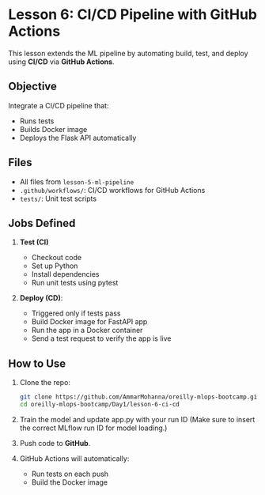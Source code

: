 
# Lesson 6: CI/CD Pipeline with GitHub Actions

This lesson extends the ML pipeline by automating build, test, and deploy using **CI/CD** via **GitHub Actions**.

##  Objective
Integrate a CI/CD pipeline that:
- Runs tests
- Builds Docker image
- Deploys the Flask API automatically

##  Files
- All files from `lesson-5-ml-pipeline`
- `.github/workflows/`: CI/CD workflows for GitHub Actions
- `tests/`: Unit test scripts

## Jobs Defined
1. **Test (CI)**
    * Checkout code
    * Set up Python
    * Install dependencies
    * Run unit tests using pytest

2. **Deploy (CD)**: 

    * Triggered only if tests pass
    * Build Docker image for FastAPI app
    * Run the app in a Docker container
    * Send a test request to verify the app is live

##  How to Use
1. Clone the repo:
   ```bash
   git clone https://github.com/AmmarMohanna/oreilly-mlops-bootcamp.git
   cd oreilly-mlops-bootcamp/Day1/lesson-6-ci-cd

2. Train the model and update app.py with your run ID
(Make sure to insert the correct MLflow run ID for model loading.)

3. Push code to **GitHub**.

4. GitHub Actions will automatically:
   - Run tests on each push
   - Build the Docker image

